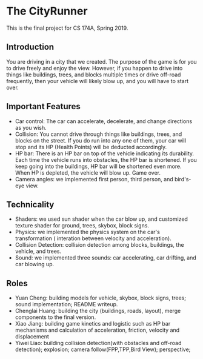 # The CityRunner
This is the final project for CS 174A, Spring 2019.

## Introduction
You are driving in a city that we created. The purpose of the game is for you to drive freely and enjoy the view. However, if you happen to drive into things like buildings, trees, and blocks multiple times or drive off-road frequently, then your vehicle will likely blow up, and you will have to start over. 

## Important Features
* Car control: The car can accelerate, decelerate, and change directions as you wish.
* Collision: You cannot drive through things like buildings, trees, and blocks on the street. If you do run into any one of them, your car will stop and its HP (Health Points) will be deducted accordingly.
* HP bar: There is an HP bar on top of the vehicle indicating its durability. Each time the vehicle runs into obstacles, the HP bar is shortened. If you keep going into the buildings, HP bar will be shortened even more. When HP is depleted, the vehicle will blow up. Game over.
* Camera angles: we implemented first person, third person, and bird's-eye view.

## Technicality
* Shaders: we used sun shader when the car blow up, and customized texture shader for ground, trees, skybox, block signs.
* Physics: we implemented the physics system on the car's transformation ( interation between velocity and acceleration).
* Collision Detection: collision detection among blocks, buildings, the vehicle, and trees.
* Sound: we implemented three sounds: car accelerating, car drifting, and car blowing up.

## Roles
* Yuan Cheng: building models for vehicle, skybox, block signs, trees; sound implementation; README writeup.
* Chenglai Huang: building the city (buildings, roads, layout), merge components to the final version.
* Xiao Jiang: building game kinetics and logistic such as HP bar mechanisms and calculation of acceleration, friction, velocity and displacement
* Yiwei Liao: building collision detection(with obstacles and off-road detection); explosion; camera follow(FPP,TPP,Bird View); perspective;
